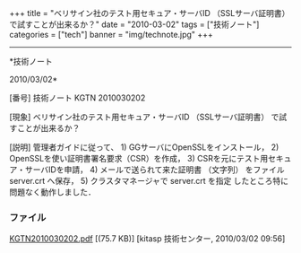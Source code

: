 ﻿+++
title = "ベリサイン社のテスト用セキュア・サーバID （SSLサーバ証明書） で試すことが出来るか？"
date = "2010-03-02"
tags = ["技術ノート"]
categories = ["tech"]
banner = "img/technote.jpg"
+++

-----------------------------------------------------------------------------------------------------------------------------

*技術ノート

2010/03/02*


[番号]
技術ノート KGTN 2010030202

[現象]
ベリサイン社のテスト用セキュア・サーバID （SSLサーバ証明書）
で試すことが出来るか？

[説明]
管理者ガイドに従って、 1) GGサーバにOpenSSLをインストール， 2)
OpenSSLを使い証明書署名要求（CSR）を作成， 3)
CSRを元にテスト用セキュア・サーバIDを申請， 4)
メールで送られて来た証明書 （文字列） をファイル server.crt へ保存， 5)
クラスタマネージャで server.crt を指定
したところ特に問題なく動作しました．


### ファイル

 
 


[KGTN2010030202.pdf](http://techreport.kitasp.net/attachments/download/73/KGTN2010030202.pdf)
 [(75.7 KB)] [kitasp 技術センター, 2010/03/02
09:56]


 


 

